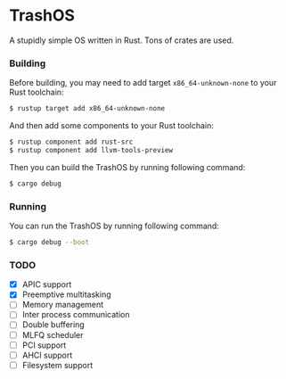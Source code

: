 # TrashOS

A stupidly simple OS written in Rust. Tons of crates are used.

### Building

Before building, you may need to add target `x86_64-unknown-none` to your Rust toolchain:

```bash
$ rustup target add x86_64-unknown-none
```

And then add some components to your Rust toolchain:

```bash
$ rustup component add rust-src
$ rustup component add llvm-tools-preview
```

Then you can build the TrashOS by running following command:

```bash
$ cargo debug
```

### Running

You can run the TrashOS by running following command:

```bash
$ cargo debug --boot
```

### TODO

- [x] APIC support
- [x] Preemptive multitasking
- [ ] Memory management
- [ ] Inter process communication
- [ ] Double buffering
- [ ] MLFQ scheduler
- [ ] PCI support
- [ ] AHCI support
- [ ] Filesystem support
